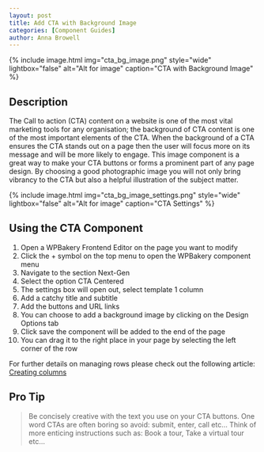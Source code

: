 ```yaml
---
layout: post
title: Add CTA with Background Image
categories: [Component Guides]
author: Anna Browell
---
```

{% include image.html img="cta_bg_image.png" style="wide" lightbox="false" alt="Alt for image" caption="CTA with Background Image" %}


## Description

The Call to action (CTA) content on a website is one of the most vital marketing tools for any organisation; the background of CTA content is one of the most important elements of the CTA. When the background of a CTA ensures the CTA stands out on a page then the user will focus more on its message and will be more likely to engage. This image component is a great way to make your CTA buttons or forms a prominent part of any page design. By choosing a good photographic image you will not only bring vibrancy to the CTA but also a helpful illustration of the subject matter.

{% include image.html img="cta_bg_image_settings.png" style="wide" lightbox="false" alt="Alt for image" caption="CTA Settings" %}


## Using the CTA Component

1. Open a WPBakery Frontend Editor on the page you want to modify
2. Click the + symbol on the top menu to open the WPBakery component menu
3. Navigate to the section Next-Gen
4. Select the option CTA Centered
5. The settings box will open out, select template 1 column
6. Add a catchy title and subtitle
7. Add the buttons and URL links
8. You can choose to add a background image by clicking on the Design Options tab
7. Click save the component will be added to the end of the page
8. You can drag it to the right place in your page by selecting the left corner of the row


For further details on managing rows please check out the following article:
[Creating columns](/Shutta-Cognita-NextGen/SettingUpAGrid/)

## Pro Tip
> Be concisely creative with the text you use on your CTA buttons. One word CTAs are often boring so avoid: submit, enter, call etc… Think of more enticing instructions such as: Book a tour, Take a virtual tour etc…

